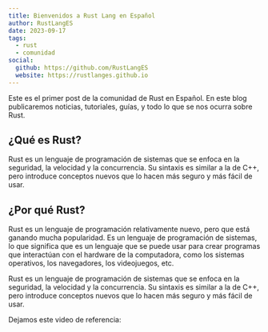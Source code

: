 ```yaml
---
title: Bienvenidos a Rust Lang en Español
author: RustLangES
date: 2023-09-17
tags:
  - rust
  - comunidad
social:
  github: https://github.com/RustLangES
  website: https://rustlanges.github.io
---
```


Este es el primer post de la comunidad de Rust en Español. En este blog publicaremos noticias, tutoriales, guías, y todo lo que se nos ocurra sobre Rust.

<!-- more -->


## ¿Qué es Rust?

Rust es un lenguaje de programación de sistemas que se enfoca en la seguridad,
la velocidad y la concurrencia. Su sintaxis es similar a la de C++, pero
introduce conceptos nuevos que lo hacen más seguro y más fácil de usar.


## ¿Por qué Rust?

Rust es un lenguaje de programación relativamente nuevo, pero que está ganando
mucha popularidad. Es un lenguaje de programación de sistemas, lo que significa
que es un lenguaje que se puede usar para crear programas que interactúan con
el hardware de la computadora, como los sistemas operativos, los navegadores,
los videojuegos, etc.

Rust es un lenguaje de programación de sistemas que se enfoca en la seguridad,
la velocidad y la concurrencia. Su sintaxis es similar a la de C++, pero
introduce conceptos nuevos que lo hacen más seguro y más fácil de usar.

Dejamos este video de referencia:

<center>
<youtube video="KOABboz7PBs"></youtube>
</center>